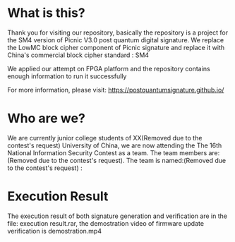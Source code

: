 # What is this?

Thank you for visiting our repository, basically the repository is a project for the SM4 version of Picnic V3.0 post quantum digital signature. We replace the LowMC block cipher component of Picnic signature and replace it with China's commercial block cipher standard : SM4

We applied our attempt on FPGA platform and the repository contains enough information to run it successfully

For more information, please visit: https://postquantumsignature.github.io/

# Who are we?

We are currently junior college students of XX(Removed due to the contest's request) University of China, we are now attending the The 16th National Information Security Contest as a team. The team members are: (Removed due to the contest's request). The team is named:(Removed due to the contest's request) :

# Execution Result
The execution result of both signature generation and verification are in the file: execution result.rar, the demostration video of firmware update verification is demostration.mp4

